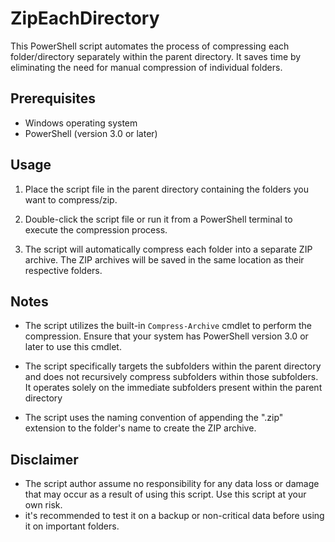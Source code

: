 # ZipEachDirectory
This PowerShell script automates the process of compressing each folder/directory separately within the parent directory.
It saves time by eliminating the need for manual compression of individual folders.

## Prerequisites

- Windows operating system
- PowerShell (version 3.0 or later)

## Usage

1. Place the script file in the parent directory containing the folders you want to compress/zip.

2. Double-click the script file or run it from a PowerShell terminal to execute the compression process.

3. The script will automatically compress each folder into a separate ZIP archive. The ZIP archives will be saved in the same location as their respective folders.

## Notes

- The script utilizes the built-in `Compress-Archive` cmdlet to perform the compression. Ensure that your system has PowerShell version 3.0 or later to use this cmdlet.

- The script specifically targets the subfolders within the parent directory and does not recursively compress subfolders within those subfolders. It operates solely on the immediate subfolders present within the parent directory

- The script uses the naming convention of appending the ".zip" extension to the folder's name to create the ZIP archive.


## Disclaimer

- The script author assume no responsibility for any data loss or damage that may occur as a result of using this script. Use this script at your own risk.
- it's recommended to test it on a backup or non-critical data before using it on important folders.




